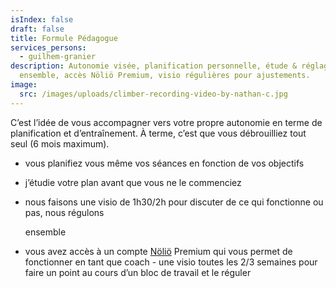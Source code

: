 ```yaml
---
isIndex: false
draft: false
title: Formule Pédagogue
services_persons:
  - guilhem-granier
description: Autonomie visée, planification personnelle, étude & réglages
  ensemble, accès Nöliö Premium, visio régulières pour ajustements.
image:
  src: /images/uploads/climber-recording-video-by-nathan-c.jpg
---
```

C’est l’idée de vous accompagner vers votre propre autonomie en terme de planification et d’entraînement. À terme, c’est que vous débrouilliez tout seul (6 mois maximum).

* vous planifiez vous même vos séances en fonction de vos objectifs
* j’étudie votre plan avant que vous ne le commenciez
* nous faisons une visio de 1h30/2h pour discuter de ce qui fonctionne ou pas, nous régulons

  ensemble
* vous avez accès à un compte [Nöliö](/nolio) Premium qui vous permet de fonctionner en tant que coach - une visio toutes les 2/3 semaines pour faire un point au cours d’un bloc de travail et le réguler